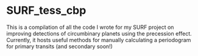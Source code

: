 # SURF_tess_cbp

This is a compilation of all the code I wrote for my SURF project on improving detections of circumbinary planets using the precession effect. Currently, it hosts useful methods for manually calculating a periodogram for primary transits (and secondary soon!)
